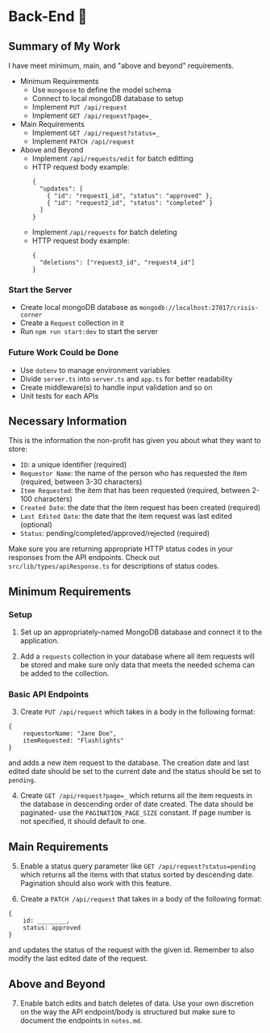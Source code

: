 # Back-End 🍑

## Summary of My Work

I have meet minimum, main, and "above and beyond" requirements.

- Minimum Requirements
    - Use `mongoose` to define the model schema
    - Connect to local mongoDB database to setup
    - Implement `PUT /api/request`
    - Implement `GET /api/request?page=_`
- Main Requirements
    - Implement `GET /api/request?status=_`
    - Implement `PATCH /api/request`
- Above and Beyond
    - Implement `/api/requests/edit` for batch editting
    - HTTP request body example:
        ```
        {
          "updates": [
            { "id": "request1_id", "status": "approved" },
            { "id": "request2_id", "status": "completed" }
          ]
        }
        ```
    - Implement `/api/requests` for batch deleting
    - HTTP request body example:
        ```
        {
          "deletions": ["request3_id", "request4_id"]
        }

### Start the Server

- Create local mongoDB database as `mongodb://localhost:27017/crisis-corner`
- Create a `Request` collection in it
- Run `npm run start:dev` to start the server

### Future Work Could be Done 

- Use `dotenv` to manage environment variables
- Divide `server.ts` into `server.ts` and `app.ts` for better readability
- Create middleware(s) to handle input validation and so on
- Unit tests for each APIs

## Necessary Information

This is the information the non-profit has given you about what they want to store:

- `ID`: a unique identifier (required)
- `Requestor Name`: the name of the person who has requested the item (required, between 3-30 characters)
- `Item Requested`: the item that has been requested (required, between 2-100 characters)
- `Created Date`: the date that the item request has been created (required)
- `Last Edited Date`: the date that the item request was last edited (optional)
- `Status`: pending/completed/approved/rejected (required)

Make sure you are returning appropriate HTTP status codes in your responses from the API endpoints. Check out `src/lib/types/apiResponse.ts` for descriptions of status codes.

## Minimum Requirements

### Setup

1. Set up an appropriately-named MongoDB database and connect it to the application.

2. Add a `requests` collection in your database where all item requests will be stored and make sure only data that meets the needed schema can be added to the collection.

### Basic API Endpoints

3. Create `PUT /api/request` which takes in a body in the following format:

```
{
    requestorName: "Jane Doe",
    itemRequested: "Flashlights"
}
```

and adds a new item request to the database. The creation date and last edited date should be set to the current date and the status should be set to `pending`.

4. Create `GET /api/request?page=_` which returns all the item requests in the database in descending order of date created. The data should be paginated- use the `PAGINATION_PAGE_SIZE` constant. If page number is not specified, it should default to one.

## Main Requirements

5. Enable a status query parameter like `GET /api/request?status=pending` which returns all the items with that status sorted by descending date. Pagination should also work with this feature.

6. Create a `PATCH /api/request` that takes in a body of the following format:

```
{
    id: ________,
    status: approved
}
```

and updates the status of the request with the given id. Remember to also modify the last edited date of the request.

## Above and Beyond

7. Enable batch edits and batch deletes of data. Use your own discretion on the way the API endpoint/body is structured but make sure to document the endpoints in `notes.md`.
